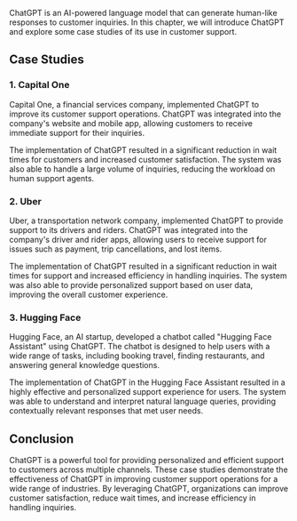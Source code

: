 

ChatGPT is an AI-powered language model that can generate human-like responses to customer inquiries. In this chapter, we will introduce ChatGPT and explore some case studies of its use in customer support.

Case Studies
------------

### 1. Capital One

Capital One, a financial services company, implemented ChatGPT to improve its customer support operations. ChatGPT was integrated into the company's website and mobile app, allowing customers to receive immediate support for their inquiries.

The implementation of ChatGPT resulted in a significant reduction in wait times for customers and increased customer satisfaction. The system was also able to handle a large volume of inquiries, reducing the workload on human support agents.

### 2. Uber

Uber, a transportation network company, implemented ChatGPT to provide support to its drivers and riders. ChatGPT was integrated into the company's driver and rider apps, allowing users to receive support for issues such as payment, trip cancellations, and lost items.

The implementation of ChatGPT resulted in a significant reduction in wait times for support and increased efficiency in handling inquiries. The system was also able to provide personalized support based on user data, improving the overall customer experience.

### 3. Hugging Face

Hugging Face, an AI startup, developed a chatbot called "Hugging Face Assistant" using ChatGPT. The chatbot is designed to help users with a wide range of tasks, including booking travel, finding restaurants, and answering general knowledge questions.

The implementation of ChatGPT in the Hugging Face Assistant resulted in a highly effective and personalized support experience for users. The system was able to understand and interpret natural language queries, providing contextually relevant responses that met user needs.

Conclusion
----------

ChatGPT is a powerful tool for providing personalized and efficient support to customers across multiple channels. These case studies demonstrate the effectiveness of ChatGPT in improving customer support operations for a wide range of industries. By leveraging ChatGPT, organizations can improve customer satisfaction, reduce wait times, and increase efficiency in handling inquiries.

